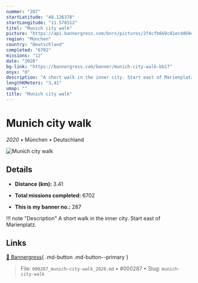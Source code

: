 ```yaml
---
nummer: "287"
startLatitude: "48.136378"
startLongitude: "11.578512"
titel: "Munich city walk"
picture: "https://api.bannergress.com/bnrs/pictures/2f4cfb669c81ecdd60c8625a9dc27fea"
region: "München"
country: "Deutschland"
completed: "6702"
missions: "12"
date: "2020"
bg-link: "https://bannergress.com/banner/munich-city-walk-bb17"
onyx: "0"
description: "A short walk in the inner city. Start east of Marienplatz."
lengthKMeters: "3,41"
umap: ""
title: "Munich city walk"
---
```

# Munich city walk

*2020* • München • Deutschland

![Munich city walk](https://api.bannergress.com/bnrs/pictures/2f4cfb669c81ecdd60c8625a9dc27fea)

## Details
- **Distance (km):** 3.41

- **Total missions completed:** 6702
- **This is my banner no.:** 287


!!! note "Description"
    A short walk in the inner city. Start east of Marienplatz.



## Links
[🔗 Bannergress](https://bannergress.com/banner/munich-city-walk-bb17){ .md-button .md-button--primary }



> File: `000287_munich-city-walk_2020.md` • #000287 • Slug: `munich-city-walk`
